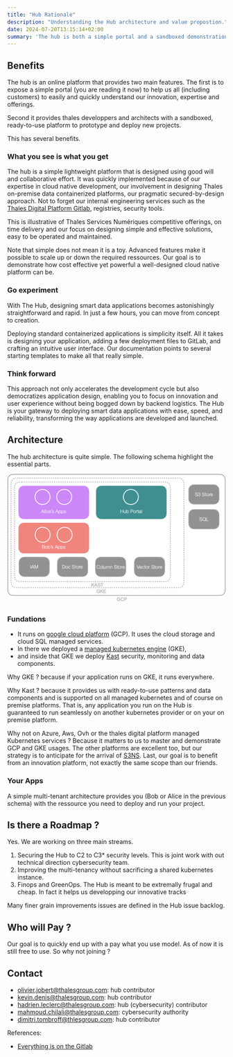 ```yaml
---
title: "Hub Rationale"
description: "Understanding the Hub architecture and value propostion."
date: 2024-07-20T13:15:14+02:00
summary: 'The hub is both a simple portal and a sandboxed demonstration and working platform. This doc explains its architecture, and service level agreements'
---
```


## Benefits

The hub is an online platform that provides two main features. The first is to expose a simple portal (you are reading it now)
to help us all (including customers) to easily and quickly understand our innovation, expertise and offerings. 

Second it provides thales developpers and architects with a sandboxed, ready-to-use platform to prototype and deploy
new projects. 

This has several benefits.

### What you see is what you get

The hub is a simple lightweight platform that is designed using good will and collaborative effort. 
It was quickly implemented because of our expertise in cloud native development,
our involvement in designing Thales on-premise data containerized platforms, 
our pragmatic secured-by-design approach. Not to forget our internal engineering services 
such as the [Thales Digital Platform Gitlab](https://gitlab.thalesdigital.io), registries, security tools. 

This is illustrative of Thales Services Numériques competitive offerings,
on time delivery and our focus on designing simple and effective solutions, easy to be operated and maintained.

Note that simple does not mean it is a toy. Advanced features make it possible to scale up or down
the required ressources. Our goal is to demonstrate how cost effective yet powerful a well-designed 
cloud native platform can be.

### Go experiment 

With The Hub, designing smart data applications becomes astonishingly straightforward and rapid. 
In just a few hours, you can move from concept to creation.

Deploying standard containerized applications is simplicity itself. All it takes is designing 
your application, adding a few deployment files to GitLab, and crafting an intuitive user interface.
Our documentation points to several starting templates to make all that really simple.

### Think forward

This approach not only accelerates the development cycle but also democratizes application design, 
enabling you to focus on innovation and user experience without being bogged down by backend logistics. 
The Hub is your gateway to deploying smart data applications with ease, speed, and reliability, 
transforming the way applications are developed and launched.

## Architecture

The hub architecture is quite simple. The following schema highlight the essential parts. 

![Architecture Overview](HubArchitecture.png)

### Fundations 

- It runs on [google cloud platform](https://cloud.google.com) (GCP). It uses the cloud storage and cloud SQL managed services.
- In there we deployed a [managed kubernetes engine](https://cloud.google.com/kubernetes-engine) (GKE), 
- and inside that GKE we deploy [Kast](/building-blocks/kast) security, monitoring and data components. 

Why GKE ? because if your application runs on GKE, it runs everywhere. 

Why Kast ? because it provides us with ready-to-use patterns and data components and is supported on all managed kubernetes and of course on premise platforms. That is, any application you run on the Hub is guaranteed to run seamlessly on another kubernetes provider or on your on premise platform. 

Why not on Azure, Aws, Ovh or the thales digital platform managed Kubernetes services ? Because it matters to us to master and
demonstrate GCP and GKE usages. The other platforms are excellent too, but our strategy is to anticipate for the arrival of [S3NS](https://www.s3ns.io/en). Last, our goal is to benefit from an innovation platform, not exactly the same scope than our friends.

### Your Apps

A simple multi-tenant architecture provides you (Bob or Alice in the previous schema) with the ressource you need to deploy and run your project. 

## Is there a Roadmap ?

Yes. We are working on three main streams.

1. Securing the Hub to C2 to C3* security levels. This is joint work with out technical direction cybersecurity team.
2. Improving the multi-tenancy without sacrificing a shared kubernetes instance. 
3. Finops and GreenOps. The Hub is meant to be extremally frugal and cheap. In fact it helps us developping our innovative tracks 

Many finer grain improvements issues are defined in the Hub issue backlog. 

## Who will Pay ?

Our goal is to quickly end up with a pay what you use model. As of now it is still free to use. 
So why not joining ? 

## Contact

- olivier.jobert@thalesgroup.com: hub contributor
- kevin.denis@thalesgroup.com: hub contributor
- hadrien.leclerc@thalesgroup.com: hub (cybersecurity) contributor
- mahmoud.chilali@thalesgroup.com: cybersecurity authority
- dimitri.tombroff@thlesgroup.com: hub contributor

References:

- [Everything is on the Gitlab](https://gitlab.thalesdigital.io/tsn/innovation)




